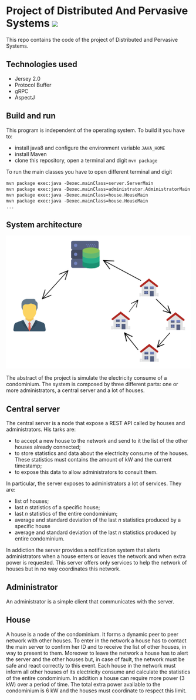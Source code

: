 # Project of Distributed And Pervasive Systems ![](https://travis-ci.org/micheleantonazzi/distributed-and-pervasive-systems.svg?branch=master)

This repo contains the code of the project of Distributed and Pervasive Systems.

## Technologies used

* Jersey 2.0
* Protocol Buffer
* gRPC
* AspectJ

## Build and run
This program is independent of the operating system. To build it you have to:
* install java8 and configure the environment variable `JAVA_HOME`
* install Maven
* clone this repository, open a terminal and digit `mvn package`

To run the main classes you have to open different terminal and  digit 

```
mvn package exec:java -Dexec.mainClass=server.ServerMain
mvn package exec:java -Dexec.mainClass=administrator.AdministratorMain
mvn package exec:java -Dexec.mainClass=house.HouseMain
mvn package exec:java -Dexec.mainClass=house.HouseMain
...
```

## System architecture 

![System architecture](images/png/architecture.png)

The abstract of the project is simulate the electricity consume of a condominium. The system is composed by three different parts: one or more administrators, a central server and a lot of houses. 

## Central server

The central server is a node that expose a REST API called by houses and administrators. His tarks are:

* to accept a new house to the network and send to it the list of the other houses already connected;
* to store statistics and data about the electricity consume of the houses. These statistics must contains the amount of kW and the current timestamp;
* to expose this data to allow administrators to consult them.

In particular, the server exposes to administrators a lot of services. They are:

* list of houses;
* last *n* statistics of a specific house;
* last *n* statistics of the entire condominium;
* average and standard deviation of the last *n* statistics produced by a specific house
* average and standard deviation of the last *n* statistics produced by entire condominium.

In addiction the server provides a notification system that alerts administrators when a house enters or leaves the network and when extra power is requested. This server offers only services to help the network of houses but in no way coordinates this network.

## Administrator

An administrator is a simple client that communicates with the server. 

## House

A house is a node of the condominium. It forms a dynamic peer to peer network with other houses. To enter in the network a house has to contact the main server to confirm her ID and to receive the list of other houses, in way to present to them. Moreover to leave the network a house has to alert the server and the other houses but, in case of fault, the network must be safe and react correctly to this event. Each house in the network must inform all other houses of its electricity consume and calculate the statistics of the entire condominium. In addition a house can require more power (3 kW) over a period of time. The total extra power available to the condominium is 6 kW and the houses must coordinate to  respect this limit.